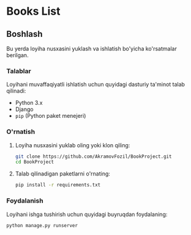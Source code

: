 # Books List

## Boshlash

Bu yerda loyiha nusxasini yuklash va ishlatish bo'yicha ko'rsatmalar berilgan.

### Talablar

Loyihani muvaffaqiyatli ishlatish uchun quyidagi dasturiy ta'minot talab qilinadi:

- Python 3.x
- Django
- `pip` (Python paket menejeri)

### O'rnatish

1. Loyiha nusxasini yuklab oling yoki klon qiling:

    ```sh
    git clone https://github.com/AkramovFozil/BookProject.git
    cd BookProject
    ```

2. Talab qilinadigan paketlarni o'rnating:

    ```sh
    pip install -r requirements.txt
    ```

### Foydalanish

Loyihani ishga tushirish uchun quyidagi buyruqdan foydalaning:

```sh
python manage.py runserver